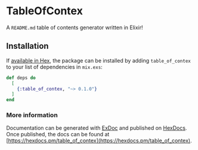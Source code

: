 # TableOfContex

A `README.md` table of contents generator written in Elixir!

## Installation

If [available in Hex](https://hex.pm/docs/publish), the package can be installed
by adding `table_of_contex` to your list of dependencies in `mix.exs`:

```elixir
def deps do
  [
    {:table_of_contex, "~> 0.1.0"}
  ]
end
```

### More information

Documentation can be generated with [ExDoc](https://github.com/elixir-lang/ex_doc)
and published on [HexDocs](https://hexdocs.pm). Once published, the docs can
be found at [https://hexdocs.pm/table_of_contex](https://hexdocs.pm/table_of_contex).

